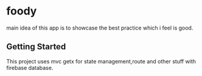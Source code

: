 # foody
main idea of this app is to showcase the best practice which i feel is good.

## Getting Started

This project uses mvc getx for state management,route and other stuff with firebase database.
